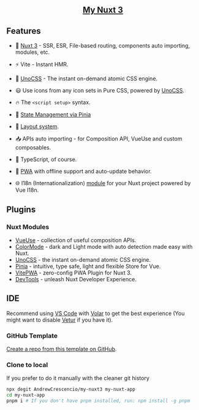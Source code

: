 <h2 align="center">
<a href="https://github.com/AndrewCrescencio/my-nuxt3">My Nuxt 3</a>
</h2>

## Features

- 💚 [Nuxt 3](https://nuxt.com/) - SSR, ESR, File-based routing, components auto importing, modules, etc.

- ⚡️ Vite - Instant HMR.

- 🎨 [UnoCSS](https://github.com/unocss/unocss) - The instant on-demand atomic CSS engine.

- 😃 Use icons from any icon sets in Pure CSS, powered by [UnoCSS](https://github.com/unocss/unocss).

- 🔥 The `<script setup>` syntax.

- 🍍 [State Management via Pinia](https://github.com/vuejs/pinia)

- 📑 [Layout system](./app/layouts).

- 📥 APIs auto importing - for Composition API, VueUse and custom composables.

- 🦾 TypeScript, of course.

- 📲 [PWA](https://github.com/vite-pwa/nuxt) with offline support and auto-update behavior.

- 🌐 I18n (Internationalization) [module](https://i18n.nuxtjs.org/) for your Nuxt project powered by Vue I18n.

## Plugins

### Nuxt Modules

- [VueUse](https://github.com/vueuse/vueuse) - collection of useful composition APIs.
- [ColorMode](https://github.com/nuxt-modules/color-mode) - dark and Light mode with auto detection made easy with Nuxt.
- [UnoCSS](https://github.com/unocss/unocss) - the instant on-demand atomic CSS engine.
- [Pinia](https://github.com/vuejs/pinia) - intuitive, type safe, light and flexible Store for Vue.
- [VitePWA](https://github.com/vite-pwa/nuxt) - zero-config PWA Plugin for Nuxt 3.
- [DevTools](https://github.com/nuxt/devtools) - unleash Nuxt Developer Experience.

## IDE

Recommend using [VS Code](https://code.visualstudio.com/) with [Volar](https://github.com/johnsoncodehk/volar) to get the best experience (You might want to disable [Vetur](https://vuejs.github.io/vetur/) if you have it).

### GitHub Template

[Create a repo from this template on GitHub](https://github.com/AndrewCrescencio/my-nuxt3/generate).

### Clone to local

If you prefer to do it manually with the cleaner git history

```bash
npx degit AndrewCrescencio/my-nuxt3 my-nuxt-app
cd my-nuxt-app
pnpm i # If you don't have pnpm installed, run: npm install -g pnpm
```
